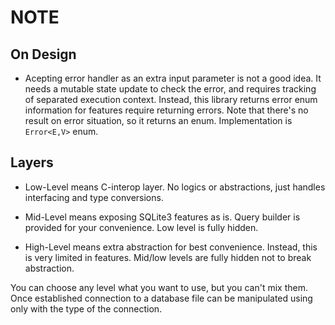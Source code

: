 NOTE
====




On Design
---------

-	Acepting error handler as an extra input parameter is not a good idea.
	It needs a mutable state update to check the error, and requires tracking
	of separated execution context. Instead, this library returns error enum
	information for features require returning errors. Note that there's no
	result on error situation, so it returns an enum. Implementation is 
	`Error<E,V>` enum.





Layers
------

-	Low-Level means C-interop layer. No logics or abstractions, just handles
	interfacing and type conversions.

-	Mid-Level means exposing SQLite3 features as is. Query builder is provided
	for your convenience. Low level is fully hidden.

-	High-Level means extra abstraction for best convenience. Instead, this is
	very limited in features. Mid/low levels are fully hidden not to break 
	abstraction.

You can choose any level what you want to use, but you can't mix them. Once 
established connection to a database file can be manipulated using only with 
the type of the connection.